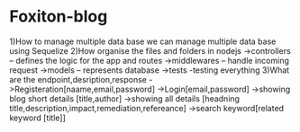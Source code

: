 # Foxiton-blog

1)How to manage multiple data base 
    we can manage multiple data base using Sequelize
2)How organise the files and folders in nodejs
   ->controllers – defines the logic for the app and routes
  ->middlewares – handle incoming request
  ->models – represents database
 ->tests -testing everything
3)What are the endpoint,desription,response
  ->Registeration[naame,email,password]
  ->Login[email,password]
 ->showing blog short details [title,author]
 ->showing all details [headning title,description,impact,remediation,refereance]
 ->search keyword[related keyword [title]]


   
